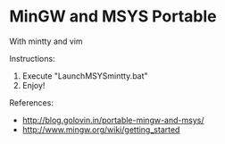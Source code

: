 # MinGW and MSYS Portable

With mintty and vim

Instructions: 
  1. Execute "LaunchMSYSmintty.bat" 
  2. Enjoy! 

References:
- http://blog.golovin.in/portable-mingw-and-msys/
- http://www.mingw.org/wiki/getting_started
